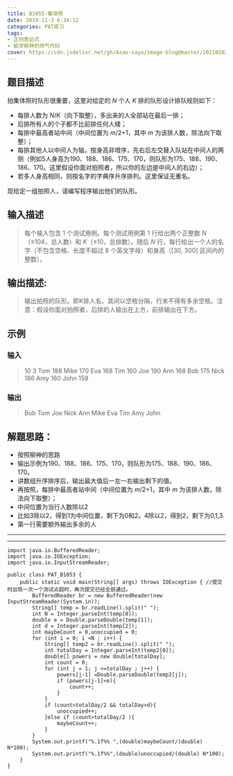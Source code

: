```yaml
---
title: B1055-集体照 
date: 2019-11-3 6:34:12 
categories: PAT练习
tags: 
- 正则表达式
- 偷学柳神的帅气代码
cover: https://cdn.jsdelivr.net/gh/Azao-saya/image-blog@master/20210102/id=57171771(BoCuden).50wbrbiulzc0.jpg
---
```

## 题目描述 <!--more-->

拍集体照时队形很重要，这里对给定的 *N* 个人 *K* 排的队形设计排队规则如下：

- 每排人数为 *N*/*K*（向下取整），多出来的人全部站在最后一排；
- 后排所有人的个子都不比前排任何人矮；
- 每排中最高者站中间（中间位置为 *m*/2+1，其中 *m* 为该排人数，除法向下取整）；
- 每排其他人以中间人为轴，按身高非增序，先右后左交替入队站在中间人的两侧（例如5人身高为190、188、186、175、170，则队形为175、188、190、186、170。这里假设你面对拍照者，所以你的左边是中间人的右边）；
- 若多人身高相同，则按名字的字典序升序排列。这里保证无重名。

现给定一组拍照人，请编写程序输出他们的队形。

## 输入描述

>  每个输入包含 1 个测试用例。每个测试用例第 1 行给出两个正整数 *N*（≤104，总人数）和 *K*（≤10，总排数）。随后 *N* 行，每行给出一个人的名字（不包含空格、长度不超过 8 个英文字母）和身高（[30, 300] 区间内的整数）。 

## 输出描述:

>  输出拍照的队形。即K排人名，其间以空格分隔，行末不得有多余空格。注意：假设你面对拍照者，后排的人输出在上方，前排输出在下方。 

## 示例

### 输入

> 10 3
> Tom 188
> Mike 170
> Eva 168
> Tim 160
> Joe 190
> Ann 168
> Bob 175
> Nick 186
> Amy 160
> John 159

### 输出

> Bob Tom Joe Nick
> Ann Mike Eva
> Tim Amy John

## 解题思路：

-  按照柳神的思路
-   输出示例为190、188、186、175、170，则队形为175、188、190、186、170。 
-  讲数组升序排序后，输出最大值后一左一右输出剩下的值。
-   再按照，每排中最高者站中间（中间位置为 *m*/2+1，其中 *m* 为该排人数，除法向下取整）； 
-  中间位置为当行人数除以2
-  比如3除以2，得到1为中间位置，剩下为0和2。4除以2，得到2，剩下为0,1,3.
-  第一行需要额外输出多余的人

---

---



```
import java.io.BufferedReader;
import java.io.IOException;
import java.io.InputStreamReader;

public class PAT_B1053 {
    public static void main(String[] args) throws IOException { //提交时出现一次一个测试点超时，再次提交已经全部通过。
        BufferedReader br = new BufferedReader(new InputStreamReader(System.in));
        String[] temp = br.readLine().split(" ");
        int N = Integer.parseInt(temp[0]);
        double e = Double.parseDouble(temp[1]);
        int d = Integer.parseInt(temp[2]);
        int maybeCount = 0,unoccupied = 0;
        for (int i = 0; i <N ; i++) {
            String[] temp2 = br.readLine().split(" ");
            int totalDay = Integer.parseInt(temp2[0]);
            double[] powers = new double[totalDay];
            int count = 0;
            for (int j = 1; j <=totalDay ; j++) {
                powers[j-1] =Double.parseDouble(temp2[j]);
                if (powers[j-1]<e){
                    count++;
                }
            }
            if (count>totalDay/2 && totalDay>d){
                unoccupied++;
            }else if (count>totalDay/2 ){
                maybeCount++;
            }
        }
        System.out.printf("%.1f%% ",(double)maybeCount/(double) N*100);
        System.out.printf("%.1f%%",(double)unoccupied/(double) N*100);
    }
}
```

